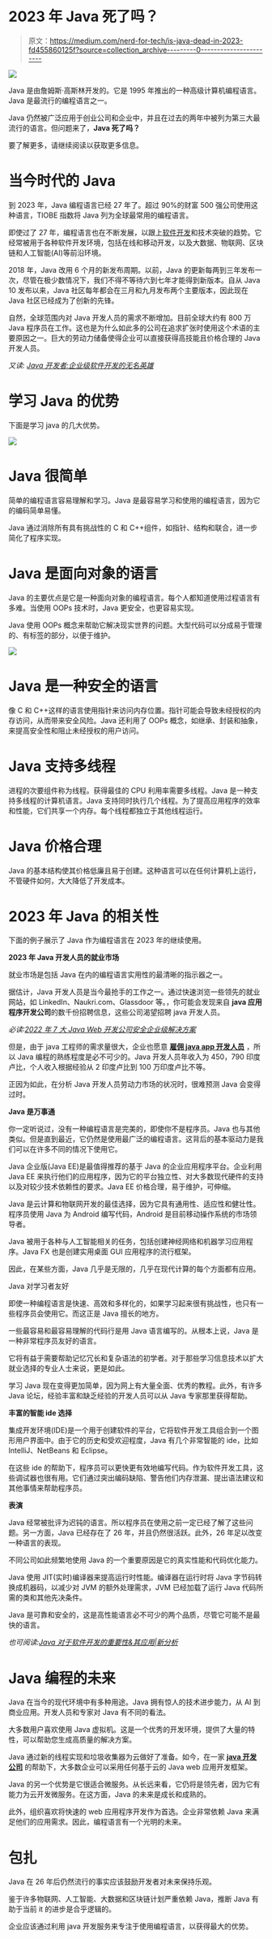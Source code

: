 # 2023 年 Java 死了吗？

> 原文：<https://medium.com/nerd-for-tech/is-java-dead-in-2023-fd455860125f?source=collection_archive---------0----------------------->

![](img/e340e6db3a6164e73632c9841357a1f2.png)

Java 是由詹姆斯·高斯林开发的。它是 1995 年推出的一种高级计算机编程语言。Java 是最流行的编程语言之一。

Java 仍然被广泛应用于创业公司和企业中，并且在过去的两年中被列为第三大最流行的语言。但问题来了，**Java 死了吗？**

要了解更多，请继续阅读以获取更多信息。

# 当今时代的 Java

到 2023 年，Java 编程语言已经 27 年了。超过 90%的财富 500 强公司使用这种语言，TIOBE 指数将 Java 列为全球最常用的编程语言。

即使过了 27 年，编程语言也在不断发展，以跟上[软件开发](https://www.valuecoders.com/hire-developers/hire-software-developers-india)和技术突破的趋势。它经常被用于各种软件开发环境，包括在线和移动开发，以及大数据、物联网、区块链和人工智能(AI)等前沿环境。

2018 年，Java 改用 6 个月的新发布周期。以前，Java 的更新每两到三年发布一次，尽管在极少数情况下，我们不得不等待六到七年才能得到新版本。自从 Java 10 发布以来，Java 社区每年都会在三月和九月发布两个主要版本，因此现在 Java 社区已经成为了创新的先锋。

自然，全球范围内对 Java 开发人员的需求不断增加。目前全球大约有 800 万 Java 程序员在工作。这也是为什么如此多的公司在追求扩张时使用这个术语的主要原因之一。巨大的劳动力储备使得企业可以直接获得高技能且价格合理的 Java 开发人员。

*又读:* [*Java 开发者:企业级软件开发的无名英雄*](https://www.valuecoders.com/blog/technology-and-apps/java-developer-the-unsung-hero-of-enterprise-level-software-development/)

# 学习 Java 的优势

下面是学习 java 的几大优势。

![](img/b204f7a056967e8065422617a7fe6056.png)

# Java 很简单

简单的编程语言容易理解和学习。Java 是最容易学习和使用的编程语言，因为它的编码简单易懂。

Java 通过消除所有具有挑战性的 C 和 C++组件，如指针、结构和联合，进一步简化了程序实现。

# Java 是面向对象的语言

Java 的主要优点是它是一种面向对象的编程语言。每个人都知道使用过程语言有多难。当使用 OOPs 技术时，Java 更安全，也更容易实现。

Java 使用 OOPs 概念来帮助它解决现实世界的问题。大型代码可以分成易于管理的、有标签的部分，以便于维护。

![](img/5c60dbde5cce9d814bac6f612b2db265.png)

# Java 是一种安全的语言

像 C 和 C++这样的语言使用指针来访问内存位置。指针可能会导致未经授权的内存访问，从而带来安全风险。Java 还利用了 OOPs 概念，如继承、封装和抽象，来提高安全性和阻止未经授权的用户访问。

# Java 支持多线程

进程的次要组件称为线程。获得最佳的 CPU 利用率需要多线程。Java 是一种支持多线程的计算机语言。Java 支持同时执行几个线程。为了提高应用程序的效率和性能，它们共享一个内存。每个线程都独立于其他线程运行。

# Java 价格合理

Java 的基本结构使其价格低廉且易于创建。这种语言可以在任何计算机上运行，不管硬件如何，大大降低了开发成本。

# 2023 年 Java 的相关性

下面的例子展示了 Java 作为编程语言在 2023 年的继续使用。

**2023 年 Java 开发人员的就业市场**

就业市场是包括 Java 在内的编程语言实用性的最清晰的指示器之一。

据估计，Java 开发人员是当今最抢手的工作之一。通过快速浏览一些领先的就业网站，如 LinkedIn、Naukri.com、Glassdoor 等。，你可能会发现来自 **java 应用程序开发公司**的数千份招聘信息，这些公司渴望招聘 java 开发人员。

*必读:*[*2022 年 7 大 Java Web 开发公司安全企业级解决方案*](https://www.valuecoders.com/blog/technology-and-apps/top-java-web-development-companies/)

但是，由于 java 工程师的需求量很大，企业也愿意 [**雇佣 java app 开发人员**](https://www.valuecoders.com/hire-developers/hire-java-developers) ，所以 Java 编程的熟练程度是必不可少的。Java 开发人员年收入为 450，790 印度卢比，个人收入根据经验从 2 印度卢比到 100 万印度卢比不等。

正因为如此，在分析 Java 开发人员劳动力市场的状况时，很难预测 Java 会变得过时。

**Java 是万事通**

你一定听说过，没有一种编程语言是完美的，即使你不是程序员。Java 也与其他类似。但是直到最近，它仍然是使用最广泛的编程语言。这背后的基本驱动力是我们可以在许多不同的情况下使用它。

Java 企业版(Java EE)是最值得推荐的基于 Java 的企业应用程序平台。企业利用 Java EE 来执行他们的应用程序，因为它的平台独立性、对大多数现代硬件的支持以及对较少技术依赖性的要求。Java EE 价格合理，易于维护，可伸缩。

Java 是云计算和物联网开发的最佳选择，因为它具有通用性、适应性和健壮性。程序员使用 Java 为 Android 编写代码，Android 是目前移动操作系统的市场领导者。

Java 被用于各种与人工智能相关的任务，包括创建神经网络和机器学习应用程序。Java FX 也是创建实用桌面 GUI 应用程序的流行框架。

因此，在某些方面，Java 几乎是无限的，几乎在现代计算的每个方面都有应用。

Java 对学习者友好

即使一种编程语言是快速、高效和多样化的，如果学习起来很有挑战性，也只有一些程序员会使用它。而这正是 Java 擅长的地方。

一些最容易和最容易理解的代码行是用 Java 语言编写的。从根本上说，Java 是一种非常程序员友好的语言。

它将有益于需要帮助记忆冗长和复杂语法的初学者。对于那些学习信息技术以扩大就业选择的专业人士来说，更是如此。

学习 Java 现在变得更加简单，因为网上有大量全面、优秀的教程。此外，有许多 Java 论坛，经验丰富和缺乏经验的开发人员可以从 Java 专家那里获得帮助。

**丰富的智能 ide 选择**

集成开发环境(IDE)是一个用于创建软件的平台，它将软件开发工具组合到一个图形用户界面中。由于它的历史和受欢迎程度，Java 有几个非常智能的 ide，比如 IntelliJ、NetBeans 和 Eclipse。

在这些 ide 的帮助下，程序员可以更快更有效地编写代码。作为软件开发工具，这些调试器也很有用。它们通过突出编码缺陷、警告他们内存泄漏、提出语法建议和其他事情来帮助程序员。

**表演**

Java 经常被批评为迟钝的语言。所以程序员在使用之前一定已经了解了这些问题。另一方面，Java 已经存在了 26 年，并且仍然很活跃。此外，26 年足以改变一种语言的表现。

不同公司如此频繁地使用 Java 的一个重要原因是它的真实性能和代码优化能力。

Java 使用 JIT(实时)编译器来提高运行时性能。编译器在运行时将 Java 字节码转换成机器码，以减少对 JVM 的额外处理需求，JVM 已经加载了运行 Java 代码所需的类和其他先决条件。

Java 是可靠和安全的，这是高性能语言必不可少的两个品质，尽管它可能不是最快的语言。

*也可阅读:*[*Java 对于软件开发的重要性&其应用|新分析*](https://www.valuecoders.com/blog/technology-and-apps/importance-of-java-for-software-development-its-applications/)

# Java 编程的未来

Java 在当今的现代环境中有多种用途。Java 拥有惊人的技术进步能力，从 AI 到商业应用。开发人员和专家对 Java 有不同的看法。

大多数用户喜欢使用 Java 虚拟机。这是一个优秀的开发环境，提供了大量的特性，可以帮助您生成高质量的解决方案。

Java 通过新的线程实现和垃圾收集器为云做好了准备。如今，在一家 [**java 开发公司**](https://www.valuecoders.com/java-web-application-development-company) 的帮助下，大多数企业可以采用任何基于云的 Java web 应用开发框架。

Java 的另一个优势是它很适合微服务。从长远来看，它仍将是领先者，因为它有能力为云开发微服务。在这方面，Java 的未来是成长和成熟的。

此外，组织喜欢将快速的 web 应用程序开发作为首选。企业非常依赖 Java 来满足他们的应用需求。因此，编程语言有一个光明的未来。

# 包扎

Java 在 26 年后仍然流行的事实应该鼓励开发者对未来保持乐观。

鉴于许多物联网、人工智能、大数据和区块链计划严重依赖 Java，推断 Java 有助于当前 it 的进步是合乎逻辑的。

企业应该通过利用 java 开发服务来专注于使用编程语言，以获得最大的优势。